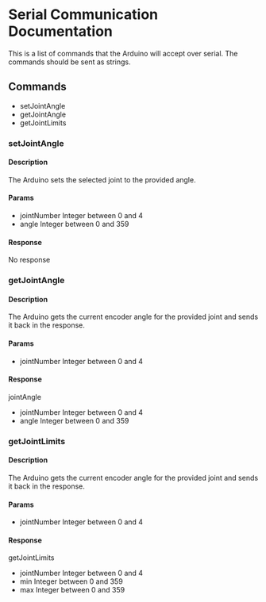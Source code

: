 Serial Communication Documentation
==================================

This is a list of commands that the Arduino will accept over serial. The commands should be sent as strings.

Commands
--------

* setJointAngle <jointNumber> <angle>
* getJointAngle <jointNumber>
* getJointLimits <jointNumber>


### setJointAngle <jointNumber> <angle>

#### Description

The Arduino sets the selected joint to the provided angle.

#### Params

* jointNumber
  Integer between 0 and 4
* angle
  Integer between 0 and 359

#### Response

No response


### getJointAngle <jointNumber>

#### Description

The Arduino gets the current encoder angle for the provided joint and sends it back in the response.

#### Params

* jointNumber
  Integer between 0 and 4

#### Response

jointAngle <jointNumber> <angle>

* jointNumber
  Integer between 0 and 4
* angle
  Integer between 0 and 359


### getJointLimits <jointNumber>

#### Description

The Arduino gets the current encoder angle for the provided joint and sends it back in the response.

#### Params

* jointNumber
  Integer between 0 and 4

#### Response

getJointLimits <jointNumber> <min> <max>

* jointNumber
  Integer between 0 and 4
* min
  Integer between 0 and 359
* max
  Integer between 0 and 359